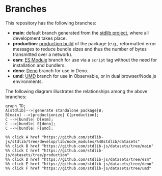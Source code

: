 <!--

@license Apache-2.0

Copyright (c) 2022 The Stdlib Authors.

Licensed under the Apache License, Version 2.0 (the "License");
you may not use this file except in compliance with the License.
You may obtain a copy of the License at

    http://www.apache.org/licenses/LICENSE-2.0

Unless required by applicable law or agreed to in writing, software
distributed under the License is distributed on an "AS IS" BASIS,
WITHOUT WARRANTIES OR CONDITIONS OF ANY KIND, either express or implied.
See the License for the specific language governing permissions and
limitations under the License.

-->

# Branches

This repository has the following branches:

-   **main**: default branch generated from the [stdlib project][stdlib-url], where all development takes place.
-   **production**: [production build][production-url] of the package (e.g., reformatted error messages to reduce bundle sizes and thus the number of bytes transmitted over a network).
-   **esm**: [ES Module][esm-url] branch for use via a `script` tag without the need for installation and bundlers.
-   **deno**: [Deno][deno-url] branch for use in Deno.
-   **umd**: [UMD][umd-url] branch for use in Observable, or in dual browser/Node.js environments.

The following diagram illustrates the relationships among the above branches:

```mermaid
graph TD;
A[stdlib]-->|generate standalone package|B;
B[main] -->|productionize| C[production];
C -->|bundle| D[esm];
C -->|bundle| E[deno];
C -->|bundle| F[umd];

%% click A href "https://github.com/stdlib-js/stdlib/tree/develop/lib/node_modules/%40stdlib/datasets"
%% click B href "https://github.com/stdlib-js/datasets/tree/main"
%% click C href "https://github.com/stdlib-js/datasets/tree/production"
%% click D href "https://github.com/stdlib-js/datasets/tree/esm"
%% click E href "https://github.com/stdlib-js/datasets/tree/deno"
%% click F href "https://github.com/stdlib-js/datasets/tree/umd"
```

[stdlib-url]: https://github.com/stdlib-js/stdlib/tree/develop/lib/node_modules/%40stdlib/datasets
[production-url]: https://github.com/stdlib-js/datasets/tree/production
[deno-url]: https://github.com/stdlib-js/datasets/tree/deno
[umd-url]: https://github.com/stdlib-js/datasets/tree/umd
[esm-url]: https://github.com/stdlib-js/datasets/tree/esm